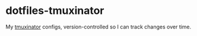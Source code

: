 # dotfiles-tmuxinator

My [tmuxinator](https://github.com/tmuxinator/tmuxinator) configs, version-controlled so I can
track changes over time.

